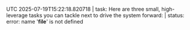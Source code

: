 UTC 2025-07-19T15:22:18.820718 | task: Here are three small, high-leverage tasks you can tackle next to drive the system forward: | status: error: name '__file__' is not defined

